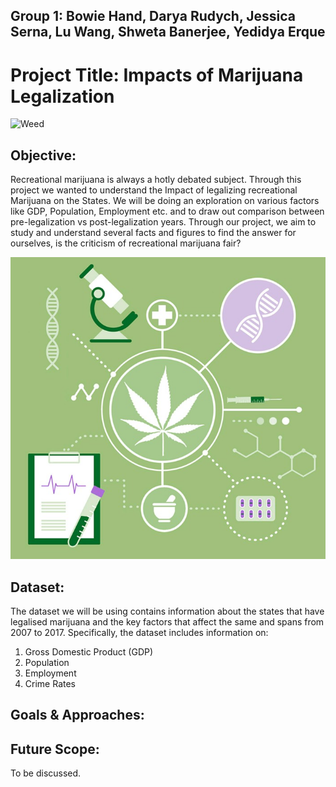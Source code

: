 ## Group 1: Bowie Hand, Darya Rudych, Jessica Serna, Lu Wang, Shweta Banerjee, Yedidya Erque

# Project Title: Impacts of Marijuana Legalization

![Weed](https://media3.giphy.com/media/Jnx5ztK49mHJe/giphy.gif?cid=3640f6095be28a7a7a314c2e4d50d56d)

## Objective:
Recreational marijuana is always a hotly debated subject. Through this project we wanted to understand the Impact of legalizing recreational Marijuana on the States. We will be doing an exploration on various factors like GDP, Population, Employment etc. and to draw out comparison between pre-legalization vs post-legalization years. Through our project, we aim to study and understand several facts and figures to find the answer for ourselves, is the criticism of recreational marijuana fair?

![mainimage](Images/weed-mag.jpg)

## Dataset:
The dataset we will be using contains information about the states that have legalised marijuana and the key factors that affect the same and spans from 2007 to 2017. Specifically, the dataset includes information on:
1. Gross Domestic Product (GDP)
2. Population
3. Employment 
4. Crime Rates

## Goals & Approaches:

## Future Scope:
To be discussed.
